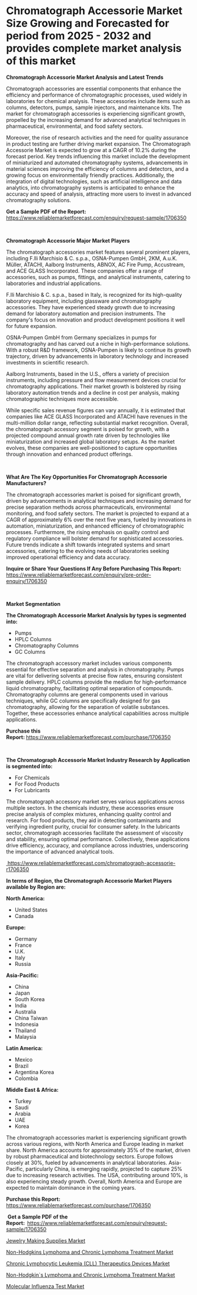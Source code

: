 <p><h1>Chromatograph Accessorie Market Size Growing and Forecasted for period from 2025 - 2032 and provides complete market analysis of this market</h1></p><p><strong>Chromatograph Accessorie Market Analysis and Latest Trends</strong></p>
<p><p>Chromatograph accessories are essential components that enhance the efficiency and performance of chromatographic processes, used widely in laboratories for chemical analysis. These accessories include items such as columns, detectors, pumps, sample injectors, and maintenance kits. The market for chromatograph accessories is experiencing significant growth, propelled by the increasing demand for advanced analytical techniques in pharmaceutical, environmental, and food safety sectors. </p><p>Moreover, the rise of research activities and the need for quality assurance in product testing are further driving market expansion. The Chromatograph Accessorie Market is expected to grow at a CAGR of 10.2% during the forecast period. Key trends influencing this market include the development of miniaturized and automated chromatography systems, advancements in material sciences improving the efficiency of columns and detectors, and a growing focus on environmentally friendly practices. Additionally, the integration of digital technologies, such as artificial intelligence and data analytics, into chromatography systems is anticipated to enhance the accuracy and speed of analysis, attracting more users to invest in advanced chromatography solutions.</p></p>
<p><strong>Get a Sample PDF of the Report:&nbsp;</strong> <a href="https://www.reliablemarketforecast.com/enquiry/request-sample/1706350?utm_campaign=1903&utm_medium=2&utm_source=Github&utm_content=ia&utm_term=27032025&utm_id=chromatograph-accessorie">https://www.reliablemarketforecast.com/enquiry/request-sample/1706350</a></p>
<p>&nbsp;</p>
<p><strong>Chromatograph Accessorie Major Market Players</strong></p>
<p><p>The chromatograph accessories market features several prominent players, including F.lli Marchisio & C. s.p.a., OSNA-Pumpen GmbH, 2KM, A.u.K. Müller, ATACHI, Aalborg Instruments, ABNOX, AC Fire Pump, Accustream, and ACE GLASS Incorporated. These companies offer a range of accessories, such as pumps, fittings, and analytical instruments, catering to laboratories and industrial applications.</p><p>F.lli Marchisio & C. s.p.a., based in Italy, is recognized for its high-quality laboratory equipment, including glassware and chromatography accessories. They have experienced steady growth due to increasing demand for laboratory automation and precision instruments. The company's focus on innovation and product development positions it well for future expansion.</p><p>OSNA-Pumpen GmbH from Germany specializes in pumps for chromatography and has carved out a niche in high-performance solutions. With a robust R&D framework, OSNA-Pumpen is likely to continue its growth trajectory, driven by advancements in laboratory technology and increased investments in scientific research.</p><p>Aalborg Instruments, based in the U.S., offers a variety of precision instruments, including pressure and flow measurement devices crucial for chromatography applications. Their market growth is bolstered by rising laboratory automation trends and a decline in cost per analysis, making chromatographic techniques more accessible.</p><p>While specific sales revenue figures can vary annually, it is estimated that companies like ACE GLASS Incorporated and ATACHI have revenues in the multi-million dollar range, reflecting substantial market recognition. Overall, the chromatograph accessory segment is poised for growth, with a projected compound annual growth rate driven by technologies like miniaturization and increased global laboratory setups. As the market evolves, these companies are well-positioned to capture opportunities through innovation and enhanced product offerings.</p></p>
<p>&nbsp;</p>
<p><strong>What Are The Key Opportunities For Chromatograph Accessorie Manufacturers?</strong></p>
<p><p>The chromatograph accessories market is poised for significant growth, driven by advancements in analytical techniques and increasing demand for precise separation methods across pharmaceuticals, environmental monitoring, and food safety sectors. The market is projected to expand at a CAGR of approximately 6% over the next five years, fueled by innovations in automation, miniaturization, and enhanced efficiency of chromatographic processes. Furthermore, the rising emphasis on quality control and regulatory compliance will bolster demand for sophisticated accessories. Future trends indicate a shift towards integrated systems and smart accessories, catering to the evolving needs of laboratories seeking improved operational efficiency and data accuracy.</p></p>
<p><strong>Inquire or Share Your Questions If Any Before Purchasing This Report:</strong> <a href="https://www.reliablemarketforecast.com/enquiry/pre-order-enquiry/1706350?utm_campaign=1903&utm_medium=2&utm_source=Github&utm_content=ia&utm_term=27032025&utm_id=chromatograph-accessorie">https://www.reliablemarketforecast.com/enquiry/pre-order-enquiry/1706350</a></p>
<p>&nbsp;</p>
<p><strong>Market Segmentation</strong></p>
<p><strong>The Chromatograph Accessorie Market Analysis by types is segmented into:</strong></p>
<p><ul><li>Pumps</li><li>HPLC Columns</li><li>Chromatography Columns</li><li>GC Columns</li></ul></p>
<p><p>The chromatograph accessory market includes various components essential for effective separation and analysis in chromatography. Pumps are vital for delivering solvents at precise flow rates, ensuring consistent sample delivery. HPLC columns provide the medium for high-performance liquid chromatography, facilitating optimal separation of compounds. Chromatography columns are general components used in various techniques, while GC columns are specifically designed for gas chromatography, allowing for the separation of volatile substances. Together, these accessories enhance analytical capabilities across multiple applications.</p></p>
<p><strong>Purchase this Report:&nbsp;</strong><a href="https://www.reliablemarketforecast.com/purchase/1706350?utm_campaign=1903&utm_medium=2&utm_source=Github&utm_content=ia&utm_term=27032025&utm_id=chromatograph-accessorie">https://www.reliablemarketforecast.com/purchase/1706350</a></p>
<p>&nbsp;</p>
<p><strong>The Chromatograph Accessorie Market Industry Research by Application is segmented into:</strong></p>
<p><ul><li>For Chemicals</li><li>For Food Products</li><li>For Lubricants</li></ul></p>
<p><p>The chromatograph accessory market serves various applications across multiple sectors. In the chemicals industry, these accessories ensure precise analysis of complex mixtures, enhancing quality control and research. For food products, they aid in detecting contaminants and verifying ingredient purity, crucial for consumer safety. In the lubricants sector, chromatograph accessories facilitate the assessment of viscosity and stability, ensuring optimal performance. Collectively, these applications drive efficiency, accuracy, and compliance across industries, underscoring the importance of advanced analytical tools.</p></p>
<p><a href="https://www.reliablemarketforecast.com/chromatograph-accessorie-r1706350?utm_campaign=1903&utm_medium=2&utm_source=Github&utm_content=ia&utm_term=27032025&utm_id=chromatograph-accessorie">&nbsp;https://www.reliablemarketforecast.com/chromatograph-accessorie-r1706350</a></p>
<p><strong>In terms of Region, the Chromatograph Accessorie Market Players available by Region are:</strong></p>
<p>
    <p> <strong> North America: </strong>
        <ul>
            <li>United States</li>
            <li>Canada</li>
        </ul>
        </p> 
    <p> <strong> Europe: </strong>
        <ul>
            <li>Germany</li>
            <li>France</li>
            <li>U.K.</li>
            <li>Italy</li>
            <li>Russia</li>
        </ul>
        </p> 
    <p> <strong> Asia-Pacific: </strong>
        <ul>
            <li>China</li>
            <li>Japan</li>
            <li>South Korea</li>
            <li>India</li>
            <li>Australia</li>
            <li>China Taiwan</li>
            <li>Indonesia</li>
            <li>Thailand</li>
            <li>Malaysia</li>
        </ul>
        </p> 
    <p> <strong> Latin America: </strong>
        <ul>
            <li>Mexico</li>
            <li>Brazil</li>
            <li>Argentina Korea</li>
            <li>Colombia</li>
        </ul>
        </p> 
    <p> <strong> Middle East & Africa: </strong>
        <ul>
            <li>Turkey</li>
            <li>Saudi</li>
            <li>Arabia</li>
            <li>UAE</li>
            <li>Korea</li>
        </ul>
    </p>
    </p>
<p><p>The chromatograph accessories market is experiencing significant growth across various regions, with North America and Europe leading in market share. North America accounts for approximately 35% of the market, driven by robust pharmaceutical and biotechnology sectors. Europe follows closely at 30%, fueled by advancements in analytical laboratories. Asia-Pacific, particularly China, is emerging rapidly, projected to capture 25% due to increasing research activities. The USA, contributing around 10%, is also experiencing steady growth. Overall, North America and Europe are expected to maintain dominance in the coming years.</p></p>
<p><strong>Purchase this Report: </strong><a href="https://www.reliablemarketforecast.com/purchase/1706350?utm_campaign=1903&utm_medium=2&utm_source=Github&utm_content=ia&utm_term=27032025&utm_id=chromatograph-accessorie">https://www.reliablemarketforecast.com/purchase/1706350</a></p>
<p>&nbsp;<strong>Get a Sample PDF of the Report:&nbsp;&nbsp;</strong><a href="https://www.reliablemarketforecast.com/enquiry/request-sample/1706350?utm_campaign=1903&utm_medium=2&utm_source=Github&utm_content=ia&utm_term=27032025&utm_id=chromatograph-accessorie">https://www.reliablemarketforecast.com/enquiry/request-sample/1706350</a></p>
<p><strong></strong></p>
<p><p><a href="https://github.com/filinjaic7/Market-Research-Report-List-1/blob/main/jewelry-making-supplies-market.md?utm_campaign=1903&utm_medium=2&utm_source=Github&utm_content=ia&utm_term=27032025&utm_id=chromatograph-accessorie">Jewelry Making Supplies Market</a></p><p><a href="https://github.com/tahjaylestro/Market-Research-Report-List-1/blob/main/non-hodgkins-lymphoma-and-chronic-lymphoma-treatment-market.md?utm_campaign=1903&utm_medium=2&utm_source=Github&utm_content=ia&utm_term=27032025&utm_id=chromatograph-accessorie">Non-Hodgkins Lymphoma and Chronic Lymphoma Treatment Market</a></p><p><a href="https://github.com/mismannely/Market-Research-Report-List-1/blob/main/chronic-lymphocytic-leukemia-cll-therapeutics-devices-market.md?utm_campaign=1903&utm_medium=2&utm_source=Github&utm_content=ia&utm_term=27032025&utm_id=chromatograph-accessorie">Chronic Lymphocytic Leukemia (CLL) Therapeutics Devices Market</a></p><p><a href="https://github.com/ishikodehira/Market-Research-Report-List-1/blob/main/non-hodgkins-lymphoma-and-chronic-lymphoma-treatment-market.md?utm_campaign=1903&utm_medium=2&utm_source=Github&utm_content=ia&utm_term=27032025&utm_id=chromatograph-accessorie">Non-Hodgkin`s Lymphoma and Chronic Lymphoma Treatment Market</a></p><p><a href="https://github.com/klenaestien23/Market-Research-Report-List-1/blob/main/molecular-influenza-test-market.md?utm_campaign=1903&utm_medium=2&utm_source=Github&utm_content=ia&utm_term=27032025&utm_id=chromatograph-accessorie">Molecular Influenza Test Market</a></p></p>